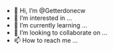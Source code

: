 - 👋 Hi, I’m @Getterdonecw
- 👀 I’m interested in ...
- 🌱 I’m currently learning ...
- 💞️ I’m looking to collaborate on ...
- 📫 How to reach me ...

<!---
Getterdonecw/Getterdonecw is a ✨ special ✨ repository because its `README.md` (this file) appears on your GitHub profile.
You can click the Preview link to take a look at your changes.
--->
